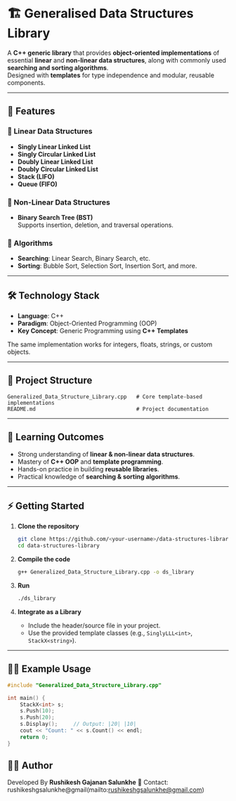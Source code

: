 # 🏗️ Generalised Data Structures Library

A **C++ generic library** that provides **object-oriented implementations** of essential **linear** and **non-linear data structures**, along with commonly used **searching and sorting algorithms**.  
Designed with **templates** for type independence and modular, reusable components.

-----

## 🚀 Features

### 📂 Linear Data Structures
- **Singly Linear Linked List**
- **Singly Circular Linked List**
- **Doubly Linear Linked List**
- **Doubly Circular Linked List**
- **Stack (LIFO)**
- **Queue (FIFO)**

### 🌳 Non-Linear Data Structures
- **Binary Search Tree (BST)**  
  Supports insertion, deletion, and traversal operations.

### 🔎 Algorithms
- **Searching**: Linear Search, Binary Search, etc.
- **Sorting**: Bubble Sort, Selection Sort, Insertion Sort, and more.


---

## 🛠️ Technology Stack
- **Language**: C++  
- **Paradigm**: Object-Oriented Programming (OOP)  
- **Key Concept**: Generic Programming using **C++ Templates**  

The same implementation works for integers, floats, strings, or custom objects.

---

## 📂 Project Structure
```
Generalized_Data_Structure_Library.cpp   # Core template-based implementations
README.md                                # Project documentation
```

---

## 🧩 Learning Outcomes
- Strong understanding of **linear & non-linear data structures**.
- Mastery of **C++ OOP** and **template programming**.
- Hands-on practice in building **reusable libraries**.
- Practical knowledge of **searching & sorting algorithms**.

---

## ⚡ Getting Started

1. **Clone the repository**  
   ```bash
   git clone https://github.com/<your-username>/data-structures-library.git
   cd data-structures-library
   ```

2. **Compile the code**  
   ```bash
   g++ Generalized_Data_Structure_Library.cpp -o ds_library
   ```

3. **Run**  
   ```bash
   ./ds_library
   ```

4. **Integrate as a Library**  
   - Include the header/source file in your project.  
   - Use the provided template classes (e.g., `SinglyLLL<int>`, `StackX<string>`).

---

## 🧑‍💻 Example Usage
```cpp
#include "Generalized_Data_Structure_Library.cpp"

int main() {
    StackX<int> s;
    s.Push(10);
    s.Push(20);
    s.Display();     // Output: |20| |10|
    cout << "Count: " << s.Count() << endl;
    return 0;
}
```


## 👨‍💻 Author
Developed By **Rushikesh Gajanan Salunkhe** 📧 Contact: 
rushikeshgsalunkhe@gmail(mailto:rushikeshgsalunkhe@gmail.com)

